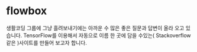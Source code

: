 # flowbox
생활코딩 그룹에 그냥 흘려보내기에는 아까운 수 많은 좋은 질문과 답변이 올라 오고 있습니다. TensorFlow를 이용해서 자동으로 이름 한 곳에 담을 수있는( Stackoverflow 같은 )사이트를 만들어 보고자 합니다. 
